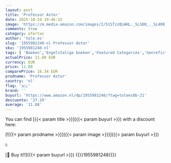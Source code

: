 ```yaml
---
layout: post
title: 'Professor Astor'
date: 2025-10-24 19:46:32
image: 'https://m.media-amazon.com/images/I/51STzzQLWHL._SL500_._SL400_.jpg'
comments: true
category: ofertas
author: 'tole.es'
slug: '1955981248-nl Professor Astor'
sku: '1955981248-nl'
tags: [ 'Boeken','Engelstalige boeken','Featured Categories','Genrefictie','Literatuur & fictie','Moderne romantiek','Multiculturele en interraciale romantiek','Romantiek','🇳🇱', ]
actualPrice: 11.88 EUR
currency: EUR
price: 11.88
comparePrice: 16.34 EUR
prodname: 'Professor Astor'
country: 'nl'
flag: '🇳🇱'
brand: ''
buyurl: 'https://www.amazon.nl/dp/1955981248/?tag=tolees0b-21'
descuento: '27.29'
average: '11.88'
---
```


You can find [{{< param title >}}]({{< param buyurl >}}) with a discount here:

[![{{< param prodname >}}]({{< param image >}})]({{< param buyurl >}})

ℹ️:


[🛒 Buy it!!]({{< param buyurl >}})
{{<world>}}1955981248{{</world>}}
